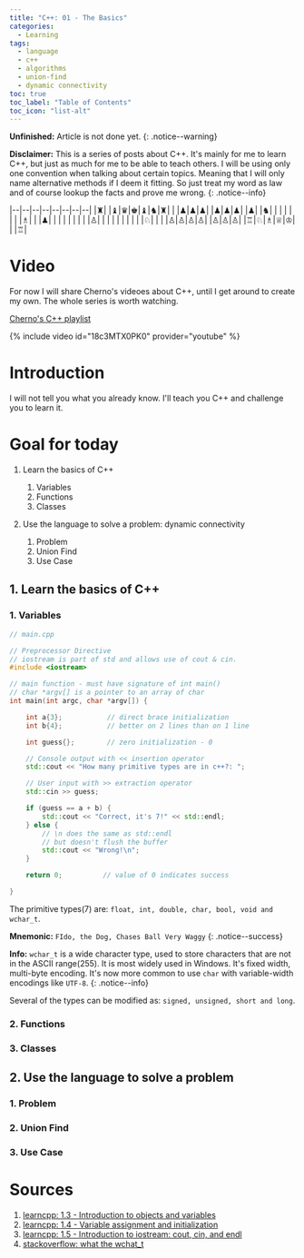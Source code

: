 ```yaml
---
title: "C++: 01 - The Basics"
categories:
  - Learning
tags:
  - language
  - c++
  - algorithms
  - union-find
  - dynamic connectivity
toc: true
toc_label: "Table of Contents"
toc_icon: "list-alt"
---
```


**Unfinished:** Article is not done yet.
{: .notice--warning}

**Disclaimer:** This is a series of posts about C++. It's mainly for me to learn C++, but just as much for me to be able to teach others.
I will be using only one convention when talking about certain topics. Meaning that I will only name alternative
methods if I deem it fitting. So just treat my word as law and of course lookup the facts and prove me wrong.
{: .notice--info}

|--|--|--|--|--|--|--|--|
|♜| |♝|♛|♚|♝|♞|♜|
| |♟|♟|♟| |♟|♟|♟|
|♟| |♞| | | | | |
| |♗| | |♟| | | |
| | | | |♙| | | |
| | | | | |♘| | |
|♙|♙|♙|♙| |♙|♙|♙|
|♖|♘|♗|♕|♔| | |♖|

# Video

For now I will share Cherno's videoes about C++, until I get around to create my own. The whole series is worth watching.

[Cherno's C++ playlist](https://www.youtube.com/watch?v=18c3MTX0PK0&list=PLlrATfBNZ98dudnM48yfGUldqGD0S4FFb)

{% include video id="18c3MTX0PK0" provider="youtube" %}

# Introduction

I will not tell you what you already know.
I'll teach you C++ and challenge you to learn it.

# Goal for today

1. Learn the basics of C++
    1. Variables
    2. Functions
    3. Classes

2. Use the language to solve a problem: dynamic connectivity
    1. Problem
    2. Union Find
    3. Use Case

## 1. Learn the basics of C++

### 1. Variables

```cpp
// main.cpp

// Preprocessor Directive
// iostream is part of std and allows use of cout & cin.
#include <iostream>     

// main function - must have signature of int main()
// char *argv[] is a pointer to an array of char
int main(int argc, char *argv[]) {

    int a{3};           // direct brace initialization
    int b{4};           // better on 2 lines than on 1 line

    int guess{};        // zero initialization - 0

    // Console output with << insertion operator
    std::cout << "How many primitive types are in c++?: ";

    // User input with >> extraction operator
    std::cin >> guess;

    if (guess == a + b) {
        std::cout << "Correct, it's 7!" << std::endl;
    } else {
        // \n does the same as std::endl
        // but doesn't flush the buffer
        std::cout << "Wrong!\n";
    }

    return 0;          // value of 0 indicates success

}
```

The primitive types(7) are: `float, int, double, char, bool, void and wchar_t`.

**Mnemonic:** `FIdo, the Dog, Chases Ball Very Waggy`
{: .notice--success}

**Info:** `wchar_t` is a wide character type, used to store characters that are not in the ASCII range(255).
It is most widely used in Windows. It's fixed width, multi-byte encoding. It's now more common to use `char` with
variable-width encodings like `UTF-8`.
{: .notice--info}

Several of the types can be modified as: `signed, unsigned, short and long`.


### 2. Functions

### 3. Classes 


## 2. Use the language to solve a problem

### 1. Problem

### 2. Union Find

### 3. Use Case

# Sources

1. [learncpp: 1.3 - Introduction to objects and variables](https://www.learncpp.com/cpp-tutorial/introduction-to-objects-and-variables/)
2. [learncpp: 1.4 - Variable assignment and initialization](https://www.learncpp.com/cpp-tutorial/variable-assignment-and-initialization/)
3. [learncpp: 1.5 - Introduction to iostream: cout, cin, and endl](https://www.learncpp.com/cpp-tutorial/introduction-to-iostream-cout-cin-and-endl/)
4. [stackoverflow: what the wchat_t](https://stackoverflow.com/questions/13509733/what-is-the-use-of-wchar-t-in-general-programming)
